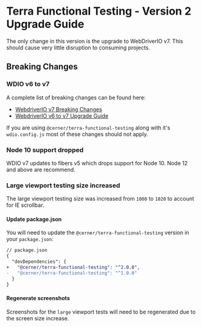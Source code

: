 # Terra Functional Testing - Version 2 Upgrade Guide

The only change in this version is the upgrade to WebDriverIO v7. This should cause very little disruption to consuming projects.

## Breaking Changes

### WDIO v6 to v7

A complete list of breaking changes can be found here:

- [WebdriverIO v7 Breaking Changes](https://github.com/webdriverio/webdriverio/blob/main/CHANGELOG.md#boom-breaking-change)
- [WebdriverIO v6 to v7 Upgrade Guide](https://webdriver.io/docs/v7-migration)

If you are using `@cerner/terra-functional-testing` along with it's `wdio.config.js` most of these changes should not apply.

### Node 10 support dropped

WDIO v7 updates to fibers v5 which drops support for Node 10. Node 12 and above are recommend.

### Large viewport testing size increased

The large viewport testing size was increased from `1000` to `1020` to account for IE scrollbar.

#### Update package.json

You will need to update the `@cerner/terra-functional-testing` version in your `package.json`:

```diff
// package.json
{
  "devDependencies": {
+   "@cerner/terra-functional-testing": "^2.0.0",
-   "@cerner/terra-functional-testing": "^1.0.0"
  }
}
```

#### Regenerate screenshots

Screenshots for the `large` viewport tests will need to be regenerated due to the screen size increase.

